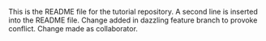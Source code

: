 This is the README file for the tutorial repository.
A second line is inserted into the README file.
Change added in dazzling feature branch to provoke conflict.
Change made as collaborator.